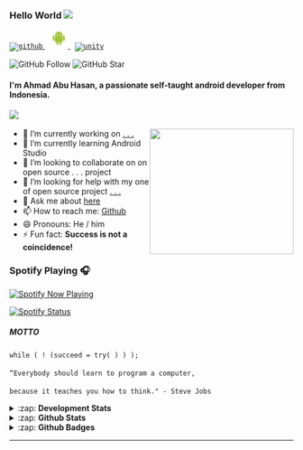 <!--### Hi there 👋-->
### Hello World <img src="https://github.com/eby8zevin/eby8zevin/blob/main/assets/Hi.gif" width="29px">

<!--
**eby8zevin/eby8zevin** is a ✨ _special_ ✨ repository because its `README.md` (this file) appears on your GitHub profile.

Here are some ideas to get you started:
-->

<p align="left">
  <a href="https://github.com/eby8zevin" target="_blank">
    <code><img src="https://github.com/eby8zevin/eby8zevin/blob/main/assets/GitHub.png" alt="github" width="33" height="33"/></code>
  </a>
  &nbsp;
  <a href="https://github.com/eby8zevin/QRBarcode" target="_blank">
    <code><img src="https://raw.githubusercontent.com/devicons/devicon/master/icons/android/android-original-wordmark.svg" alt="android" width="33" height="33"/></code>
  </a>
  &nbsp;
  <a href="https://github.com/eby8zevin/unity-ARMarker" target="_blank">
    <code><img src="https://www.vectorlogo.zone/logos/unity3d/unity3d-icon.svg" alt="unity" width="33" height="33"/></code>
  </a>
</p>

![GitHub Follow](https://img.shields.io/github/followers/eby8zevin.svg?style=social&label=Follow)
![GitHub Star](https://img.shields.io/github/stars/eby8zevin?affiliations=OWNER%2CCOLLABORATOR&style=social&label=Star)

#### I'm Ahmad Abu Hasan, a passionate self-taught android developer from Indonesia.

![](https://komarev.com/ghpvc/?username=eby8zevin&color=brightgreen&label=Profile+Views)

<a href="https://github.com/eby8zevin">
  <code><img src="https://github.com/eby8zevin/eby8zevin/blob/main/assets/Octocat.png" width="255" height="222" align='right'></code>
</a>

- 🔭 I’m currently working on [. . .](https://github.com/eby8zevin)
- 🌱 I’m currently learning Android Studio
- 👯 I’m looking to collaborate on on open source . . . project
- 🤔 I’m looking for help with my one of open source project [. . .](https://github.com/eby8zevin)
- 💬 Ask me about [here](https://github.com/eby8zevin/eby8zevin/issues)
- 📫 How to reach me: [Github](https://github.com/eby8zevin)
- 😄 Pronouns: He / him
- ⚡ Fun fact: **Success is not a coincidence!**

### Spotify Playing 🎧

[<img src="https://spotify-now-playing-ahmadabuhasan.vercel.app/api/spotify-playing" alt="Spotify Now Playing" width="350" />](https://open.spotify.com/user/gr3y7pr12w9ol2dy2ccdb10e7)

[<img src="https://readme-spotify-status-ahmadabuhasan.vercel.app/api/run-spotify-status" alt="Spotify Status" width="350" />](https://open.spotify.com/user/gr3y7pr12w9ol2dy2ccdb10e7)

##### MOTTO
```
while ( ! (succeed = try( ) ) );

“Everybody should learn to program a computer, 

because it teaches you how to think." - Steve Jobs
```

<details>
  <summary> :zap: <b>Development Stats</b> </summary>
  
  ![Waka Readme](https://github.com/eby8zevin/eby8zevin/workflows/Waka%20Readme/badge.svg)
<!--START_SECTION:waka-->
![Code Time](http://img.shields.io/badge/Code%20Time-0-blue)

![Lines of code](https://img.shields.io/badge/From%20Hello%20World%20I%27ve%20Written-195%20Thousand%20lines%20of%20code-blue)

**🐱 My GitHub Data** 

> 🏆 1,242 Contributions in the Year 2022
 > 
> 📦 306.5 kB Used in GitHub's Storage 
 > 
> 🚫 Not Opted to Hire
 > 
> 📜 89 Public Repositories 
 > 
> 🔑 1 Private Repository 
 > 
**I'm a Night 🦉** 

```text
🌞 Morning    575 commits    ██████░░░░░░░░░░░░░░░░░░░   25.19% 
🌆 Daytime    464 commits    █████░░░░░░░░░░░░░░░░░░░░   20.32% 
🌃 Evening    941 commits    ██████████░░░░░░░░░░░░░░░   41.22% 
🌙 Night      303 commits    ███░░░░░░░░░░░░░░░░░░░░░░   13.27%

```
📅 **I'm Most Productive on Thursday** 

```text
Monday       217 commits    ██░░░░░░░░░░░░░░░░░░░░░░░   9.51% 
Tuesday      213 commits    ██░░░░░░░░░░░░░░░░░░░░░░░   9.33% 
Wednesday    377 commits    ████░░░░░░░░░░░░░░░░░░░░░   16.51% 
Thursday     439 commits    ████░░░░░░░░░░░░░░░░░░░░░   19.23% 
Friday       403 commits    ████░░░░░░░░░░░░░░░░░░░░░   17.65% 
Saturday     343 commits    ███░░░░░░░░░░░░░░░░░░░░░░   15.02% 
Sunday       291 commits    ███░░░░░░░░░░░░░░░░░░░░░░   12.75%

```


📊 **This Week I Spent My Time On** 

```text
💬 Programming Languages: 
Other                    16 hrs 46 mins      ███████████░░░░░░░░░░░░░░   46.82% 
Java                     14 hrs 38 mins      ██████████░░░░░░░░░░░░░░░   40.85% 
XML                      4 hrs 3 mins        ██░░░░░░░░░░░░░░░░░░░░░░░   11.34% 
PHP                      16 mins             ░░░░░░░░░░░░░░░░░░░░░░░░░   0.78% 
Groovy                   4 mins              ░░░░░░░░░░░░░░░░░░░░░░░░░   0.2%

💻 Operating System: 
Windows                  35 hrs 50 mins      █████████████████████████   100.0%

```

**I Mostly Code in Java** 

```text
Java                     39 repos            ████████████████░░░░░░░░░   66.1% 
JavaScript               7 repos             ███░░░░░░░░░░░░░░░░░░░░░░   11.86% 
PHP                      5 repos             ██░░░░░░░░░░░░░░░░░░░░░░░   8.47% 
C#                       3 repos             █░░░░░░░░░░░░░░░░░░░░░░░░   5.08% 
HTML                     3 repos             █░░░░░░░░░░░░░░░░░░░░░░░░   5.08%

```


**Timeline**

![Chart not found](https://raw.githubusercontent.com/eby8zevin/eby8zevin/main/charts/bar_graph.png) 


 Last Updated on 10/05/2022 01:14:16 UTC
<!--END_SECTION:waka-->
</details>

<details>
  <summary> :zap: <b>Github Stats</b> </summary>
<p align="center">:heart:</p>
<p align="center"><a href="https://github.com/eby8zevin">
  <img src="https://github-readme-stats.vercel.app/api?username=eby8zevin&show_icons=true&theme=dark&line_height=20">
  <img src="https://github-readme-stats.vercel.app/api/top-langs/?username=eby8zevin&layout=compact&theme=dark">
</a></p>
<p align="center">
  <a href="https://github.com/eby8zevin">
    <img src="https://github-readme-streak-stats.herokuapp.com/?user=eby8zevin&theme=dark"/>
  </a>
</p>
</details>

<details>
  <summary> :zap: <b>Github Badges</b> </summary>
  <br>
  <a href='https://archiveprogram.github.com/'><img src='https://raw.githubusercontent.com/acervenky/animated-github-badges/master/assets/acbadge.gif' width='40' height='40'></a> 
  <a href='https://docs.github.com/en/developers'><img src='https://raw.githubusercontent.com/acervenky/animated-github-badges/master/assets/devbadge.gif' width='40' height='40'></a> 
  <a href='https://github.com/pricing'><img src='https://raw.githubusercontent.com/acervenky/animated-github-badges/master/assets/pro.gif' width='40' height='40'></a> 
  <a href='https://stars.github.com/'><img src='https://raw.githubusercontent.com/acervenky/animated-github-badges/master/assets/starbadge.gif' width='35' height='35'></a> 
  <a href='https://docs.github.com/en/github/supporting-the-open-source-community-with-github-sponsors'><img src='https://raw.githubusercontent.com/acervenky/animated-github-badges/master/assets/sponsorbadge.gif' width='35' height='35'></a>
</details>

___
